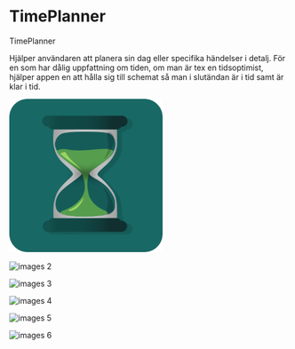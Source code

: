 # TimePlanner

TimePlanner 

Hjälper användaren att planera sin dag eller specifika händelser i detalj. 
För en som har dålig uppfattning om tiden, om man är tex en tidsoptimist, hjälper appen 
en att hålla sig till schemat så man i slutändan är i tid samt är klar i tid.


![images 1](Images/Bild1.png)

![images 2](Images/Bild2.png)

![images 3](https://github.com/EmmaSoderstrom/TimePlanner/blob/master/Images/Bild3.png)

![images 4](https://github.com/EmmaSoderstrom/TimePlanner/blob/master/Images/Bild4.png)

![images 5](https://github.com/EmmaSoderstrom/TimePlanner/blob/master/Images/Bild5.png)

![images 6](https://github.com/EmmaSoderstrom/TimePlanner/blob/master/Images/Bild7.png)

